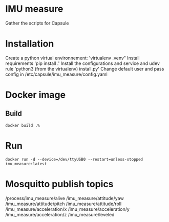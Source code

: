 # IMU measure
Gather the scripts for Capsule

# Installation
Create a python virtual environnement: 'virtualenv .venv"
Install requirements 'pip install .'
Install the configurations and service and udev rule 'python3 (from the virtualenv) install.py'
Change default user and pass config in /etc/capsule/imu_measure/config.yaml

# Docker image
## Build
`docker build .%`

# Run
`docker run -d --device=/dev/ttyUSB0 --restart=unless-stopped imu_measure:latest`

# Mosquitto publish topics
/process/imu_measure/alive
/imu_measure/attitude/yaw
/imu_measure/attitude/pitch
/imu_measure/attitude/roll
/imu_measure/acceleration/x
/imu_measure/acceleration/y
/imu_measure/acceleration/z
/imu_measure/leveled